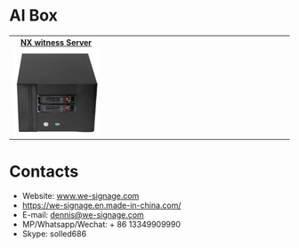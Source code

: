 # AI Box


<table textalign="center">
<tr>
    <th><a href="./nx/">NX witness Server</a></th>
    <th><a href=""></a></th>
    <th><a href=""></a></th>
    
</tr>
<tr>
    <td width="33.33%"><a href="./nx/"><img src="./img/nx-box.jpg" width="100%" height="auto"/></a></td>
    <!-- <td width="33.33%"><a href=""><img src="" width="100%" height="auto"/></a></td>
    <td width="33.33%"><a href=""><img src="" width="100%" height="auto"/></a></td> -->
</tr>
</table>

# Contacts

- Website: www.we-signage.com
- https://we-signage.en.made-in-china.com/
- E-mail: dennis@we-signage.com
- MP/Whatsapp/Wechat: + 86 13349909990
- Skype: solled686
